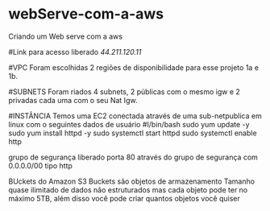 # webServe-com-a-aws
Criando um Web serve com a aws

#Link para acesso liberado *44.211.120.11*

#VPC 
Foram escolhidas 2 regiões de disponibilidade para esse projeto 1a e 1b.

#SUBNETS
Foram riados 4 subnets, 2 públicas com o mesmo igw e 2 privadas cada uma com o seu Nat Igw.

#INSTÂNCIA
Temos uma EC2 conectada através de uma sub-netpublica em linux com o seguintes dados de usuário 
#I/bin/bash
sudo yum update -y
sudo yum install httpd -y
sudo systemctl start httpd
sudo systemctl enable http

grupo de segurança liberado porta 80 através do grupo de segurança com 0.0.0.0/00 tipo http

BUckets do Amazon S3
Buckets são objetos de armazenamento 
Tamanho quase ilimitado de dados não estruturados mas cada objeto pode ter no máximo 5TB, além disso 
você pode criar quantos objetos você quiser 






